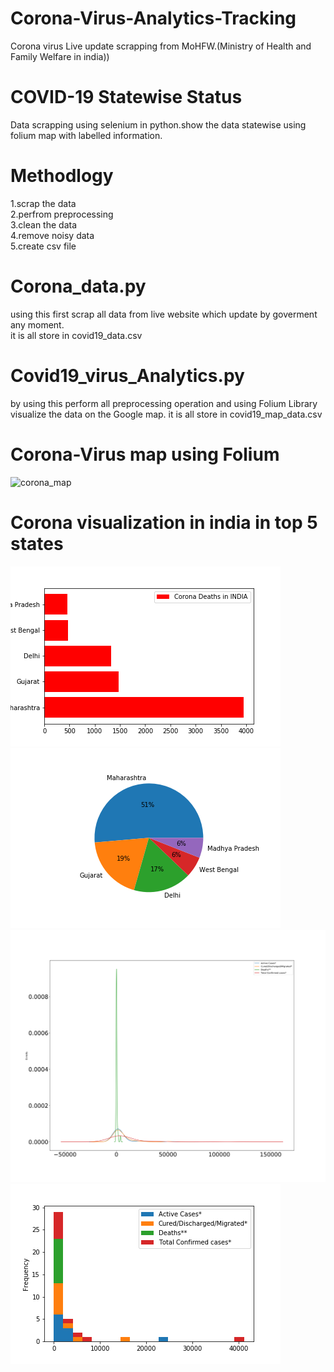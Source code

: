 # Corona-Virus-Analytics-Tracking
Corona virus Live update scrapping from MoHFW.(Ministry of Health and Family Welfare in india))
# COVID-19 Statewise Status
Data scrapping using selenium in python.show the data statewise using folium map with labelled information.
# Methodlogy
1.scrap the data </br>
2.perfrom preprocessing </br>
3.clean the data <br>
4.remove noisy data <br>
5.create csv file
# Corona_data.py
using this first scrap all data from live website which update by goverment any moment.</br>
it is all store in covid19_data.csv
# Covid19_virus_Analytics.py
by using this perform all preprocessing operation and using Folium Library visualize the data on the Google map.
it is all store in covid19_map_data.csv
# Corona-Virus map using Folium 
![corona_map](https://user-images.githubusercontent.com/51817568/84761826-a217db00-afe7-11ea-81fa-adbe854fe226.png)
# Corona visualization in india in top 5 states
![Corona Deaths](Death.png)
![Corona Deaths](Death2.png)
![Corona Deaths](foo.png)
![Corona Deaths](foo2.png)

